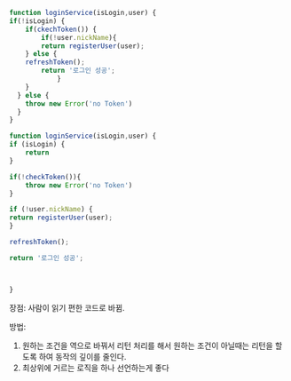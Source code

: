 ---
---

```js
function loginService(isLogin,user) {
if(!isLogin) {
	if(ckechToken()) {
		if(!user.nickName){
		return registerUser(user);
	} else {
	refreshToken();
		return '로그인 성공';
	        }
	}
  } else {
	throw new Error('no Token')
  }
}
```

```js
function loginService(isLogin,user) {
if (isLogin) {
	return 
}

if(!checkToken()){
	throw new Error('no Token')
}

if (!user.nickName) {
return registerUser(user);
}

refreshToken();

return '로그인 성공';



}
```

장점: 사람이 읽기 편한 코드로 바뀜. 

방법: 
1. 원하는 조건을 역으로 바꿔서 리턴 처리를 해서 원하는 조건이 아닐때는 리턴을 할도록 하여 동작의 깊이를 줄인다. 
2. 최상위에 거르는 로직을 하나 선언하는게 좋다